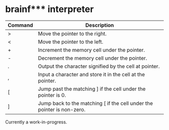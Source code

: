 # brainf*** interpreter
| Command | Description |
| ------ | ------ |
| > | Move the pointer to the right. |
| < | Move the pointer to the left. |
| + | Increment the memory cell under the pointer. |
| - | Decrement the memory cell under the pointer. |
| . | Output the character signified by the cell at pointer. |
| , | Input a character and store it in the cell at the pointer. |
| [ | Jump past the matching ] if the cell under the pointer is 0. |
| ] | Jump back to the matching [ if the cell under the pointer is non-zero. |

Currently a work-in-progress.
